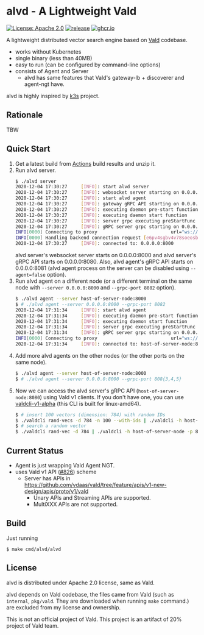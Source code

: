 alvd - A Lightweight Vald
===

[![License: Apache 2.0](https://img.shields.io/github/license/rinx/alvd.svg?style=flat-square)](https://opensource.org/licenses/Apache-2.0)
[![release](https://img.shields.io/github/release/rinx/alvd.svg?style=flat-square)](https://github.com/rinx/alvd/releases/latest)
[![ghcr.io](https://img.shields.io/badge/ghcr.io-rinx%2Falvd-brightgreen?logo=docker&style=flat-square)](https://github.com/users/rinx/packages/container/package/alvd)

A lightweight distributed vector search engine based on [Vald](https://vald.vdaas.org) codebase.

- works without Kubernetes
- single binary (less than 40MB)
- easy to run (can be configured by command-line options)
- consists of Agent and Server
    - alvd has same features that Vald's gateway-lb + discoverer and agent-ngt have.

alvd is highly inspired by [k3s](https://k3s.io) project.


Rationale
---

TBW

Quick Start
---

1. Get a latest build from [Actions](https://github.com/rinx/alvd/actions) build results and unzip it.
2. Run alvd server.
    ```sh
    $ ./alvd server
    2020-12-04 17:30:27     [INFO]: start alvd server
    2020-12-04 17:30:27     [INFO]: websocket server starting on 0.0.0.0:8000
    2020-12-04 17:30:27     [INFO]: start alvd agent
    2020-12-04 17:30:27     [INFO]: gateway gRPC API starting on 0.0.0.0:8080
    2020-12-04 17:30:27     [INFO]: executing daemon pre-start function
    2020-12-04 17:30:27     [INFO]: executing daemon start function
    2020-12-04 17:30:27     [INFO]: server grpc executing preStartFunc
    2020-12-04 17:30:27     [INFO]: gRPC server grpc starting on 0.0.0.0:8081
    INFO[0000] Connecting to proxy                           url="ws://0.0.0.0:8000/connect"
    INFO[0000] Handling backend connection request [e6pv4sgbv4v78soeosb0]
    2020-12-04 17:30:27     [INFO]: connected to: 0.0.0.0:8000
    ```
    alvd server's websocket server starts on 0.0.0.0:8000 and alvd server's gRPC API starts on 0.0.0.0:8080.
    Also, alvd agent's gRPC API starts on 0.0.0.0:8081 (alvd agent process on the server can be disabled using `--agent=false` option).
3. Run alvd agent on a different node (or a different terminal on the same node with `--server 0.0.0.0:8000` and `--grpc-port 8082` option).
    ```sh
    $ ./alvd agent --server host-of-server-node:8000
    $ # ./alvd agent --server 0.0.0.0:8000 --grpc-port 8082
    2020-12-04 17:31:34     [INFO]: start alvd agent
    2020-12-04 17:31:34     [INFO]: executing daemon pre-start function
    2020-12-04 17:31:34     [INFO]: executing daemon start function
    2020-12-04 17:31:34     [INFO]: server grpc executing preStartFunc
    2020-12-04 17:31:34     [INFO]: gRPC server grpc starting on 0.0.0.0:8081
    INFO[0000] Connecting to proxy                           url="ws://host-of-server-node:8000/connect"
    2020-12-04 17:31:34     [INFO]: connected to: host-of-server-node:8000
    ```
4. Add more alvd agents on the other nodes (or the other ports on the same node).
    ```sh
    $ ./alvd agent --server host-of-server-node:8000
    $ # ./alvd agent --server 0.0.0.0:8000 --grpc-port 808{3,4,5}
    ```
5. Now we can access the alvd server's gRPC API (`host-of-server-node:8080`) using Vald v1 clients.
    If you don't have one, you can use [valdcli-v1-alpha](https://github.com/vdaas/vald-client-clj/pull/14#issuecomment-738521578) (this CLI is built for linux-amd64).
    ```sh
    $ # insert 100 vectors (dimension: 784) with random IDs
    $ ./valdcli rand-vecs -d 784 -n 100 --with-ids | ./valdcli -h host-of-server-node -p 8080 stream-insert
    $ # search a random vector
    $ ./valdcli rand-vec -d 784 | ./valdcli -h host-of-server-node -p 8080 search
    ```

Current Status
---

- Agent is just wrapping Vald Agent NGT.
- uses Vald v1 API ([#826](https://github.com/vdaas/vald/pull/826)) scheme
    - Server has APIs in https://github.com/vdaas/vald/tree/feature/apis/v1-new-design/apis/proto/v1/vald
        - Unary APIs and Streaming APIs are supported.
        - MultiXXX APIs are not supported.


Build
---

Just running

    $ make cmd/alvd/alvd


License
---

alvd is distributed under Apache 2.0 license, same as Vald.

alvd depends on Vald codebase, the files came from Vald (such as `internal`, `pkg/vald`. They are downloaded when running `make` command.) are excluded from my license and ownership.

This is not an official project of Vald. This project is an artifact of 20% project of Vald team.
